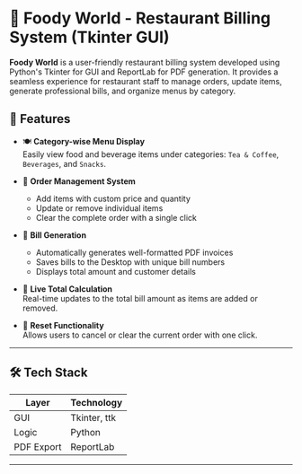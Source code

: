 # 🧾 Foody World - Restaurant Billing System (Tkinter GUI)

**Foody World** is a user-friendly restaurant billing system developed using Python's Tkinter for GUI and ReportLab for PDF generation. It provides a seamless experience for restaurant staff to manage orders, update items, generate professional bills, and organize menus by category.

## 🎯 Features

- 🍽️ **Category-wise Menu Display**  
  Easily view food and beverage items under categories: `Tea & Coffee`, `Beverages`, and `Snacks`.

- 🛒 **Order Management System**
  - Add items with custom price and quantity
  - Update or remove individual items
  - Clear the complete order with a single click

- 🧾 **Bill Generation**
  - Automatically generates well-formatted PDF invoices
  - Saves bills to the Desktop with unique bill numbers
  - Displays total amount and customer details

- 🔁 **Live Total Calculation**  
  Real-time updates to the total bill amount as items are added or removed.

- 🧼 **Reset Functionality**  
  Allows users to cancel or clear the current order with one click.

---

## 🛠️ Tech Stack

| Layer         | Technology    |
|---------------|---------------|
| GUI           | Tkinter, ttk  |
| Logic         | Python        |
| PDF Export    | ReportLab     |

---


